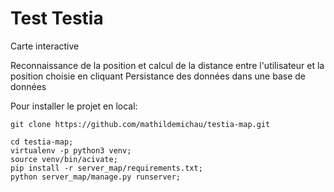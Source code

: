 Test Testia
=================

Carte interactive

Reconnaissance de la position et calcul de la distance entre l'utilisateur et la position choisie en cliquant
Persistance des données dans une base de données

Pour installer le projet en local:

`git clone https://github.com/mathildemichau/testia-map.git`

````
cd testia-map;
virtualenv -p python3 venv;
source venv/bin/acivate;
pip install -r server_map/requirements.txt;
python server_map/manage.py runserver;
````

